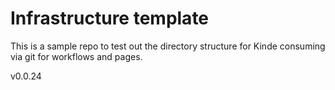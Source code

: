 # Infrastructure template

This is a sample repo to test out the directory structure for Kinde consuming via git for workflows and pages.

v0.0.24
